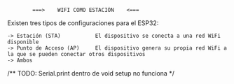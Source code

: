             ===>    WIFI COMO ESTACIÓN    <===

Existen tres tipos de configuraciones para el ESP32:

    -> Estación (STA)           El dispositivo se conecta a una red WiFi disponible
    -> Punto de Acceso (AP)     El dispositivo genera su propia red WiFi a la que se pueden conectar otros dispositivos
    -> Ambos

/** TODO: Serial.print dentro de void setup no funciona */